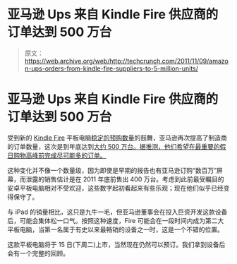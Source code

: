 # 亚马逊 Ups 来自 Kindle Fire 供应商的订单达到 500 万台 

> 原文：<https://web.archive.org/web/http://techcrunch.com/2011/11/09/amazon-ups-orders-from-kindle-fire-suppliers-to-5-million-units/>

# 亚马逊 Ups 来自 Kindle Fire 供应商的订单达到 500 万台

受到新的 [Kindle Fire](https://web.archive.org/web/20230205045535/https://techcrunch.com/2011/09/28/amazon-kindle-fir/) 平板电脑[稳定的预购数量](https://web.archive.org/web/20230205045535/https://techcrunch.com/2011/10/04/leaked-sales-data-puts-kindle-fire-sales-at-250000-over-five-days/)的鼓舞，亚马逊再次提高了制造商的订单数量，这次是到年底达到[大约 500 万台。据推测，他们希望在最重要的假日购物高峰前完成尽可能多的订单。](https://web.archive.org/web/20230205045535/http://www.digitimes.com/news/a20110621PD222.html)

这种变化并不像一个数量级，因为即使是早期的报告也有亚马逊订购“数百万”屏幕，而泄露的销售估计是在 2011 年底前售出 400 万台。考虑到此前最受瞩目的安卓平板电脑相对不受欢迎，这些数字起初看起来有些乐观；现在他们似乎已经变得保守了。

与 iPad 的销量相比，这只是九牛一毛，但亚马逊董事会在投入巨资开发这款设备后，可能会集体松一口气。按照这种速度，Fire 可能会在一段时间内成为第二大平板电脑，当第一名属于有史以来最畅销的设备之一时，这是一个不错的位置。

这款平板电脑将于 15 日(下周二)上市，当然现在仍然可以预订。我们拿到设备后会有一个完整的回顾。